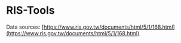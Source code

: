 # RIS-Tools

Data sources: [https://www.ris.gov.tw/documents/html/5/1/168.html](https://www.ris.gov.tw/documents/html/5/1/168.html)
